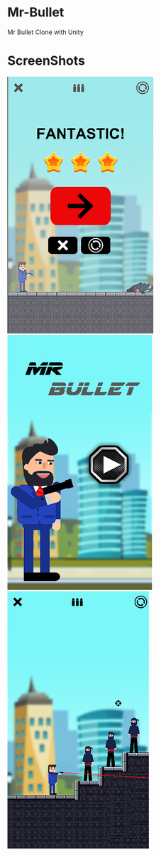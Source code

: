 # Mr-Bullet
Mr Bullet Clone with Unity



# ScreenShots
![ScreenShot](https://github.com/BerkEncami/Mr-Bullet/blob/main/ScreenShot/1.png)
![ScreenShot](https://github.com/BerkEncami/Mr-Bullet/blob/main/ScreenShot/2.png)
![ScreenShot](https://github.com/BerkEncami/Mr-Bullet/blob/main/ScreenShot/3.png)
